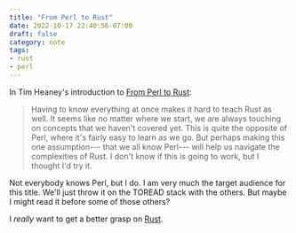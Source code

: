 ```yaml
---
title: "From Perl to Rust"
date: 2022-10-17 22:40:56-07:00
draft: false
category: note
tags:
- rust
- perl
---
```


In Tim Heaney's introduction to [From Perl to Rust][perl-to-rust]:

> Having to know everything at once makes it hard to teach Rust as well. It seems like no matter where we start, we are always touching on concepts that we haven't covered yet. This is quite the opposite of Perl, where it's fairly easy to learn as we go. But perhaps making this one assumption--- that we all know Perl--- will help us navigate the complexities of Rust. I don't know if this is going to work, but I thought I'd try it.

Not everybody knows Perl, but I do.
I am very much the target audience for this title.
We'll just throw it on the TOREAD stack with the others.
But maybe I might read it before some of those others?

I *really* want to get a better grasp on [Rust][rust].

[perl-to-rust]: https://oylenshpeegul.gitlab.io/from-perl-to-rust/introduction.html
[rust]: https://www.rust-lang.org
